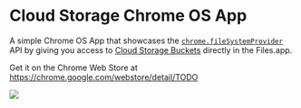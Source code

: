 # Cloud Storage Chrome OS App

A simple Chrome OS App that showcases the [`chrome.fileSystemProvider`](https://developer.chrome.com/apps/fileSystemProvider) API by giving you access to [Cloud Storage Buckets](https://cloud.google.com/storage/docs/overview) directly in the Files.app.

Get it on the Chrome Web Store at https://chrome.google.com/webstore/detail/TODO

<img src="https://raw.githubusercontent.com/beaufortfrancois/cloud-storage-chrome-app/master/screenshot.png">

